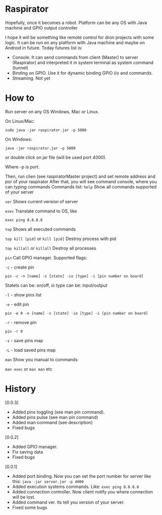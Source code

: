 # Raspirator
Hopefully, once it becomes a robot. Platform can be any OS with Java machine and GPIO output controller


I hope it will be something like remote control for dron projects with some logic.
It can be run on any platform with Java machine and maybe on Android in future.
Today futures list is:

- Console. It can send commands from client (Master) to server (Raspirator) and interpreted it in system terminal as system command (tunnel)
- Binding on GPIO. Use it for dynamic binding GPIO i/o and commands.
- Streaming. Not yet

# How to

Run server on any OS Windows, Mac or Linux.

On Linux/Mac:

`sudo java -jar raspirator.jar -p 5000`

On Windows:

`java -jar raspirator.jar -p 5000`

or double click on jar file (will be used port 4000).

Where -p is port.

Then, run clien (see raspiratorMaster project) and set remote address and por of your raspirator
After that, you will see command console, where you can typing commands
Commands list:
`help` Show all commands supported of your server

`ver` Shows current version of server

`exec` Translate command to OS, like

`exec ping 8.8.8.8`

`top` Shows all executed commands

`top kill [pid]` or `kill [pid]` Destroy process with pid

`top killall` or `killall` Destroy all processes

`pin` Call GPIO manager. Supported flags:

  `-c` - create pin
  
  `pin -c -n [name] -s [state] -io [type] -i [pin number on board]`
  
  Statets can be: on/off, io type can be: input/output
  
  `-l` - show pins list
  
  `-e` - edit pin
  
  `pin -e 0 -n [name] -s [state] -io [type] -i [pin number on board]`
  
  `-r` - remove pin
  
  `pin -r 0`
  
  `-s` - save pins map
  
  `-L` - load saved pins map
  
  `man` Show you manual to commands
  
  `man exec` or `man man` etc
 
# History

[0.0.3]
+ Added pins toggling (see man pin command).
+ Added pins pulse (see man pin command)
+ Added man command (see description)
+ Fixed bugs

[0.0.2]
+ Added GPIO manager.
+ Fix saving data
+ Fixed bugs

[0.0.1]
+ Added port binding. Now you can set the port number for server like this:
`java -jar server.jar -p 4000`
+ Added execution systems commands. Like:
`exec ping 8.8.8.8`
+ Added connection controller. Now client notify you where connection will be lost.
+ Added command ver. Its tell you version of your server.
+ Fixed some bugs

